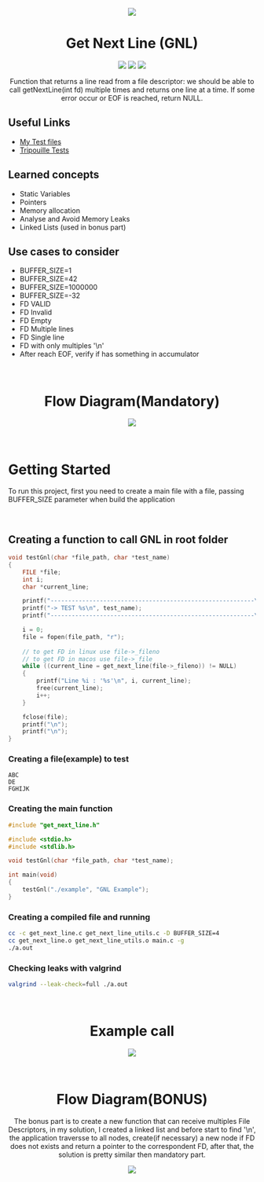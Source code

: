 
<p align="center">
<img src="./images/gnl-logo.png" />
</p>
<h1 align="center">Get Next Line (GNL) </h1>
<p align="center">
<img src="https://img.shields.io/badge/Mandatory-OK-brightgreen"/>
<img src="https://img.shields.io/badge/Bonus-OK-brightgreen"/>
<img src="https://img.shields.io/badge/Final%20Score-100-blue"/>
</p>
<p align="center">Function that returns a line read from a file descriptor: we should be
able to call getNextLine(int fd) multiple times and returns one line at a time. If some error occur or EOF is reached, return NULL.</p>


<h2>Useful Links</h2>
<ul>
<li><a href="https://github.com/massaaki/42School-progress/tree/main/00-study-reference/02-get-next-line/Tests">My Test files</a></li>
<li><a href="https://github.com/Tripouille/gnlTester">Tripouille Tests</a></li>
</ul>

<h2>Learned concepts</h2>
<ul>
<li>Static Variables</li>
<li>Pointers</li>
<li>Memory allocation</li>
<li>Analyse and Avoid Memory Leaks</li>
<li>Linked Lists (used in bonus part)</li>
</ul>

<h2>Use cases to consider</h2>
<ul>
<li>BUFFER_SIZE=1</li>
<li>BUFFER_SIZE=42</li>
<li>BUFFER_SIZE=1000000</li>
<li>BUFFER_SIZE=-32</li>
<li>FD VALID</li>
<li>FD Invalid</li>
<li>FD Empty</li>
<li>FD Multiple lines</li>
<li>FD Single line</li>
<li>FD with only multiples '\n'</li>
<li>After reach EOF, verify if has something in accumulator</li>
</ul>

<br/>

<h1 align="center">Flow Diagram(Mandatory)</h1>
<p align="center">
<img src="./images/gnl-diagram.png"/>
</p>


<br/>

<h1>Getting Started</h1>
<p>To run this project, first you need to create a main file with a file, passing BUFFER_SIZE parameter when build the application</p>

<br />

<h2>Creating a function to call GNL in root folder</h2>

```c
void testGnl(char *file_path, char *test_name)
{
	FILE *file;
	int i;
	char *current_line;

	printf("----------------------------------------------------------\n");
	printf("-> TEST %s\n", test_name);					
	printf("----------------------------------------------------------\n");

	i = 0;
	file = fopen(file_path, "r");
	
	// to get FD in linux use file->_fileno
	// to get FD in macos use file->_file
	while ((current_line = get_next_line(file->_fileno)) != NULL)
	{
		printf("Line %i : '%s'\n", i, current_line);
		free(current_line);
		i++;
	}

	fclose(file);
	printf("\n");
	printf("\n");
}
```

<h3>Creating a file(example) to test</h3>

```
ABC
DE
FGHIJK
```

<h3>Creating the main function</h3>

```c
#include "get_next_line.h"

#include <stdio.h>
#include <stdlib.h>

void testGnl(char *file_path, char *test_name);

int main(void)
{
	testGnl("./example", "GNL Example");
}
```

<h3>Creating a compiled file and running</h3>

```bash
cc -c get_next_line.c get_next_line_utils.c -D BUFFER_SIZE=4
cc get_next_line.o get_next_line_utils.o main.c -g
./a.out
```

<h3>Checking leaks with valgrind</h3>

```bash
valgrind --leak-check=full ./a.out
```

<br/>

<h1 align="center">Example call</h1>
<p align="center">
<img src="./images/gnl-example-call.png"/>
</p>


<br/>

<h1 align="center">Flow Diagram(BONUS)</h1>
<p align="center">The bonus part is to create a new function that can receive multiples File Descriptors, in my
solution, I created a linked list and before start to find '\n', the application traversse to all nodes, create(if necessary)
a new node if FD does not exists and return a pointer to the correspondent FD, after that, the solution is pretty similar then
mandatory part.</p>
<p align="center">
<img src="./images/gnl-diagram_bonus.png"/>
</p>